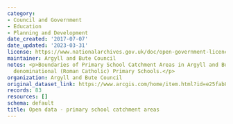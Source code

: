 ```yaml
---
category:
- Council and Government
- Education
- Planning and Development
date_created: '2017-07-07'
date_updated: '2023-03-31'
license: https://www.nationalarchives.gov.uk/doc/open-government-licence/version/3/
maintainer: Argyll and Bute Council
notes: <p>Boundaries of Primary School Catchment Areas in Argyll and Bute, including
  denominational (Roman Catholic) Primary Schools.</p>
organization: Argyll and Bute Council
original_dataset_link: https://www.arcgis.com/home/item.html?id=e25fab81a2c045ca85cccf6cdee98b0f
records: 83
resources: []
schema: default
title: Open data - primary school catchment areas
---
```

